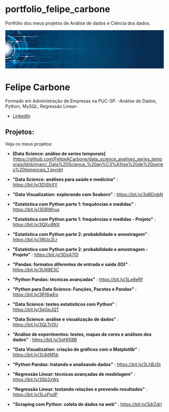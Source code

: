 # portfolio_felipe_carbone
Portfólio dos meus projetos de Análise de dados e Ciência dos dados. 



<p align="center">
  <img src="banner.png" >
</p>

# Felipe Carbone


Formado em Administração de Empresas na PUC-SP. -Análise de Dados, Python, MySQL, Regressão Linear-




* [LinkedIn](https://www.linkedin.com/in/felipeacarbone/)



## Projetos:
Veja os meus projetos:

* **[Data Science: análise de series temporais]** (https://github.com/FelipeACarbone/data_science_analises_series_temporais/blob/main/_Data%20Science_%20an%C3%A1lise%20de%20series%20temporais_1.ipynb)  

* **"Data Science: análises para saúde e medicina"** : https://bit.ly/3DjShXY

* **"Data Visualization: explorando com Seaborn"** : https://bit.ly/3qBDobN

* **"Estatística com Python parte 1: frequências e medidas"** : https://bit.ly/3DBWnux

* **"Estatística com Python parte 1: frequências e medidas - Projeto"** : https://bit.ly/3QXu9NX

* **"Estatística com Python parte 2: probabilidade e amostragem"** : https://bit.ly/3RUo2Lr

* **"Estatística com Python parte 2: probabilidade e amostragem - Projeto"** : https://bit.ly/3DxA7lD

* **"Pandas: formatos diferentes de entrada e saída (IO)"** : https://bit.ly/3U99E3C

* **"Python Pandas: técnicas avançadas"** : https://bit.ly/3Le8eRf

* **"Python para Data Science: Funções, Pacotes e Pandas"** : https://bit.ly/3R16wEp

* **"Data Science: testes estatísticos com Python"** : https://bit.ly/3qGpJQT

* **"Data Science: análise e visualização de dados"** : https://bit.ly/3QLTrOU

* **“Análise de experimentos: testes, mapas de cores e análises dos dados”** : https://bit.ly/3qHIX8B

* **"Data Visualization: criação de gráficos com o Matplotlib"** : https://bit.ly/3UbtM5b

* **"Python Pandas: tratando e analisando dados"** : https://bit.ly/3LhBJSt

* **"Regressão Linear: técnicas avançadas de modelagem"** : https://bit.ly/3Sb2xWs

* **"Regressão Linear: testando relações e prevendo resultados"** : https://bit.ly/3LoPxdP

* **"Scraping com Python: coleta de dados na web"** : https://bit.ly/3drZdrl










